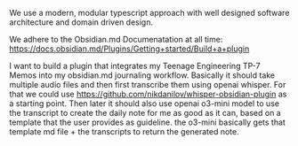 We use a modern, modular typescript approach with well designed software architecture and domain driven design.

We adhere to the Obsidian.md Documenatation at all time: https://docs.obsidian.md/Plugins/Getting+started/Build+a+plugin

I want to build a plugin that integrates my Teenage Engineering TP-7 Memos into my obsidian.md journaling workflow. Basically it should take multiple audio files and then first transcribe them using openai whisper. For that we could use https://github.com/nikdanilov/whisper-obsidian-plugin as a starting point. Then later it should also use openai o3-mini model to use the transcript to create the daily note for me as good as it can, based on a template that the user provides as guideline. the o3-mini basically gets that template md file + the transcripts to return the generated note.